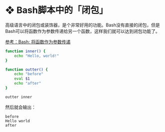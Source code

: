 # ❖ Bash脚本中的「闭包」

高级语言中的闭包或装饰器，是个非常好用的功能。Bash没有直接的闭包，但是Bash可以将函数作为参数传递给另一个函数，这样我们就可以达到闭包功能了。

[参考：Bash: 将函数作为参数传递](https://ask.helplib.com/bash/post_659593)

```sh
function inner() {
    echo "Hello, world!"
}

function outter() {
    echo "before"
    eval $1
    echo "after"
}

outter inner
```

然后就会输出：
```
before
Hello world
after
```